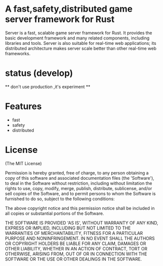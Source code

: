 # A fast,safety,distributed game server framework for Rust
Server is a fast, scalable game server framework for Rust. It provides the basic development framework and many related components, including libraries and tools. Server is also suitable for real-time web applications; its distributed architecture makes server scale better than other real-time web frameworks.

# status (develop)
** don't use  production ,it's experiment **

# Features
* fast
* safety
* distributed

# License
(The MIT License)

Permission is hereby granted, free of charge, to any person obtaining a copy of this software and associated documentation files (the 'Software'), to deal in the Software without restriction, including without limitation the rights to use, copy, modify, merge, publish, distribute, sublicense, and/or sell copies of the Software, and to permit persons to whom the Software is furnished to do so, subject to the following conditions:

The above copyright notice and this permission notice shall be included in all copies or substantial portions of the Software.

THE SOFTWARE IS PROVIDED 'AS IS', WITHOUT WARRANTY OF ANY KIND, EXPRESS OR IMPLIED, INCLUDING BUT NOT LIMITED TO THE WARRANTIES OF MERCHANTABILITY, FITNESS FOR A PARTICULAR PURPOSE AND NONINFRINGEMENT. IN NO EVENT SHALL THE AUTHORS OR COPYRIGHT HOLDERS BE LIABLE FOR ANY CLAIM, DAMAGES OR OTHER LIABILITY, WHETHER IN AN ACTION OF CONTRACT, TORT OR OTHERWISE, ARISING FROM, OUT OF OR IN CONNECTION WITH THE SOFTWARE OR THE USE OR OTHER DEALINGS IN THE SOFTWARE.
